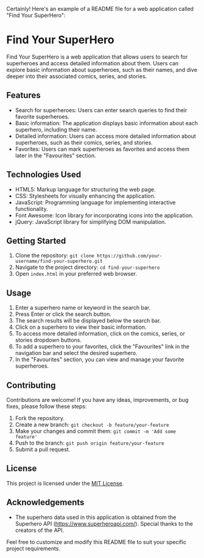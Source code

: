 Certainly! Here's an example of a README file for a web application called "Find Your SuperHero":

# Find Your SuperHero

Find Your SuperHero is a web application that allows users to search for superheroes and access detailed information about them. Users can explore basic information about superheroes, such as their names, and dive deeper into their associated comics, series, and stories.

## Features

- Search for superheroes: Users can enter search queries to find their favorite superheroes.
- Basic information: The application displays basic information about each superhero, including their name.
- Detailed information: Users can access more detailed information about superheroes, such as their comics, series, and stories.
- Favorites: Users can mark superheroes as favorites and access them later in the "Favourites" section.

## Technologies Used

- HTML5: Markup language for structuring the web page.
- CSS: Stylesheets for visually enhancing the application.
- JavaScript: Programming language for implementing interactive functionality.
- Font Awesome: Icon library for incorporating icons into the application.
- jQuery: JavaScript library for simplifying DOM manipulation.

## Getting Started

1. Clone the repository: `git clone https://github.com/your-username/find-your-superhero.git`
2. Navigate to the project directory: `cd find-your-superhero`
3. Open `index.html` in your preferred web browser.

## Usage

1. Enter a superhero name or keyword in the search bar.
2. Press Enter or click the search button.
3. The search results will be displayed below the search bar.
4. Click on a superhero to view their basic information.
5. To access more detailed information, click on the comics, series, or stories dropdown buttons.
6. To add a superhero to your favorites, click the "Favourites" link in the navigation bar and select the desired superhero.
7. In the "Favourites" section, you can view and manage your favorite superheroes.

## Contributing

Contributions are welcome! If you have any ideas, improvements, or bug fixes, please follow these steps:

1. Fork the repository.
2. Create a new branch: `git checkout -b feature/your-feature`
3. Make your changes and commit them: `git commit -m 'Add some feature'`
4. Push to the branch: `git push origin feature/your-feature`
5. Submit a pull request.

## License

This project is licensed under the [MIT License](LICENSE).

## Acknowledgements

- The superhero data used in this application is obtained from the Superhero API (https://www.superheroapi.com/). Special thanks to the creators of the API.

Feel free to customize and modify this README file to suit your specific project requirements.
